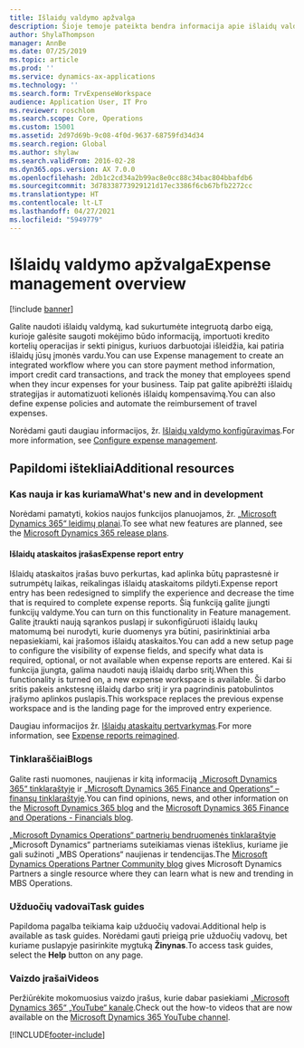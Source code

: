 ```yaml
---
title: Išlaidų valdymo apžvalga
description: Šioje temoje pateikta bendra informacija apie išlaidų valdymą ir saitus su papildomais ištekliais. Galite naudoti išlaidų valdymą, kad sukurtumėte integruotą darbo eigą, kurioje galėsite saugoti mokėjimo būdo informaciją, importuoti kredito kortelių operacijas ir sekti pinigus, kuriuos darbuotojai išleidžia, kai patiria išlaidų jūsų įmonės vardu.
author: ShylaThompson
manager: AnnBe
ms.date: 07/25/2019
ms.topic: article
ms.prod: ''
ms.service: dynamics-ax-applications
ms.technology: ''
ms.search.form: TrvExpenseWorkspace
audience: Application User, IT Pro
ms.reviewer: roschlom
ms.search.scope: Core, Operations
ms.custom: 15001
ms.assetid: 2d97d69b-9c08-4f0d-9637-68759fd34d34
ms.search.region: Global
ms.author: shylaw
ms.search.validFrom: 2016-02-28
ms.dyn365.ops.version: AX 7.0.0
ms.openlocfilehash: 2db1c2cd34a2b99ac8e0cc88c34bac804bbafdb6
ms.sourcegitcommit: 3d78338773929121d17ec3386f6cb67bfb2272cc
ms.translationtype: HT
ms.contentlocale: lt-LT
ms.lasthandoff: 04/27/2021
ms.locfileid: "5949779"
---
```

# <a name="expense-management-overview"></a><span data-ttu-id="ed422-104">Išlaidų valdymo apžvalga</span><span class="sxs-lookup"><span data-stu-id="ed422-104">Expense management overview</span></span>

[!include [banner](../includes/banner.md)]

<span data-ttu-id="ed422-105">Galite naudoti išlaidų valdymą, kad sukurtumėte integruotą darbo eigą, kurioje galėsite saugoti mokėjimo būdo informaciją, importuoti kredito kortelių operacijas ir sekti pinigus, kuriuos darbuotojai išleidžia, kai patiria išlaidų jūsų įmonės vardu.</span><span class="sxs-lookup"><span data-stu-id="ed422-105">You can use Expense management to create an integrated workflow where you can store payment method information, import credit card transactions, and track the money that employees spend when they incur expenses for your business.</span></span> <span data-ttu-id="ed422-106">Taip pat galite apibrėžti išlaidų strategijas ir automatizuoti kelionės išlaidų kompensavimą.</span><span class="sxs-lookup"><span data-stu-id="ed422-106">You can also define expense policies and automate the reimbursement of travel expenses.</span></span>

<span data-ttu-id="ed422-107">Norėdami gauti daugiau informacijos, žr. [Išlaidų valdymo konfigūravimas](plan-expense-management.md).</span><span class="sxs-lookup"><span data-stu-id="ed422-107">For more information, see [Configure expense management](plan-expense-management.md).</span></span>

## <a name="additional-resources"></a><span data-ttu-id="ed422-108">Papildomi ištekliai</span><span class="sxs-lookup"><span data-stu-id="ed422-108">Additional resources</span></span>

### <a name="whats-new-and-in-development"></a><span data-ttu-id="ed422-109">Kas nauja ir kas kuriama</span><span class="sxs-lookup"><span data-stu-id="ed422-109">What's new and in development</span></span>

<span data-ttu-id="ed422-110">Norėdami pamatyti, kokios naujos funkcijos planuojamos, žr. [„Microsoft Dynamics 365“ leidimų planai](/dynamics365/release-plans/).</span><span class="sxs-lookup"><span data-stu-id="ed422-110">To see what new features are planned, see the [Microsoft Dynamics 365 release plans](/dynamics365/release-plans/).</span></span>

#### <a name="expense-report-entry"></a><span data-ttu-id="ed422-111">Išlaidų ataskaitos įrašas</span><span class="sxs-lookup"><span data-stu-id="ed422-111">Expense report entry</span></span>

<span data-ttu-id="ed422-112">Išlaidų ataskaitos įrašas buvo perkurtas, kad aplinka būtų paprastesnė ir sutrumpėtų laikas, reikalingas išlaidų ataskaitoms pildyti.</span><span class="sxs-lookup"><span data-stu-id="ed422-112">Expense report entry has been redesigned to simplify the experience and decrease the time that is required to complete expense reports.</span></span> <span data-ttu-id="ed422-113">Šią funkciją galite įjungti funkcijų valdyme.</span><span class="sxs-lookup"><span data-stu-id="ed422-113">You can turn on this functionality in Feature management.</span></span> <span data-ttu-id="ed422-114">Galite įtraukti naują sąrankos puslapį ir sukonfigūruoti išlaidų laukų matomumą bei nurodyti, kurie duomenys yra būtini, pasirinktiniai arba nepasiekiami, kai įrašomos išlaidų ataskaitos.</span><span class="sxs-lookup"><span data-stu-id="ed422-114">You can add a new setup page to configure the visibility of expense fields, and specify what data is required, optional, or not available when expense reports are entered.</span></span> <span data-ttu-id="ed422-115">Kai ši funkcija įjungta, galima naudoti naują išlaidų darbo sritį.</span><span class="sxs-lookup"><span data-stu-id="ed422-115">When this functionality is turned on, a new expense workspace is available.</span></span> <span data-ttu-id="ed422-116">Ši darbo sritis pakeis ankstesnę išlaidų darbo sritį ir yra pagrindinis patobulintos įrašymo aplinkos puslapis.</span><span class="sxs-lookup"><span data-stu-id="ed422-116">This workspace replaces the previous expense workspace and is the landing page for the improved entry experience.</span></span>

<span data-ttu-id="ed422-117">Daugiau informacijos žr. [Išlaidų ataskaitų pertvarkymas](ExpenseWorkspaceNew.md).</span><span class="sxs-lookup"><span data-stu-id="ed422-117">For more information, see [Expense reports reimagined](ExpenseWorkspaceNew.md).</span></span>

### <a name="blogs"></a><span data-ttu-id="ed422-118">Tinklaraščiai</span><span class="sxs-lookup"><span data-stu-id="ed422-118">Blogs</span></span>

<span data-ttu-id="ed422-119">Galite rasti nuomones, naujienas ir kitą informaciją [„Microsoft Dynamics 365“ tinklaraštyje](https://community.dynamics.com/b/msftdynamicsblog?c=Enterprise) ir [„Microsoft Dynamics 365 Finance and Operations“ – finansų tinklaraštyje](https://community.dynamics.com/365/financeandoperations/b/financials).</span><span class="sxs-lookup"><span data-stu-id="ed422-119">You can find opinions, news, and other information on the [Microsoft Dynamics 365 blog](https://community.dynamics.com/b/msftdynamicsblog?c=Enterprise) and the [Microsoft Dynamics 365 Finance and Operations - Financials blog](https://community.dynamics.com/365/financeandoperations/b/financials).</span></span>

<span data-ttu-id="ed422-120">[„Microsoft Dynamics Operations“ partnerių bendruomenės tinklaraštyje](https://community.dynamics.com/partner/b/operationspartnercommunityblog) „Microsoft Dynamics“ partneriams suteikiamas vienas išteklius, kuriame jie gali sužinoti „MBS Operations“ naujienas ir tendencijas.</span><span class="sxs-lookup"><span data-stu-id="ed422-120">The [Microsoft Dynamics Operations Partner Community blog](https://community.dynamics.com/partner/b/operationspartnercommunityblog) gives Microsoft Dynamics Partners a single resource where they can learn what is new and trending in MBS Operations.</span></span>

### <a name="task-guides"></a><span data-ttu-id="ed422-121">Užduočių vadovai</span><span class="sxs-lookup"><span data-stu-id="ed422-121">Task guides</span></span>

<span data-ttu-id="ed422-122">Papildoma pagalba teikiama kaip užduočių vadovai.</span><span class="sxs-lookup"><span data-stu-id="ed422-122">Additional help is available as task guides.</span></span> <span data-ttu-id="ed422-123">Norėdami gauti prieigą prie užduočių vadovų, bet kuriame puslapyje pasirinkite mygtuką **Žinynas**.</span><span class="sxs-lookup"><span data-stu-id="ed422-123">To access task guides, select the **Help** button on any page.</span></span>

### <a name="videos"></a><span data-ttu-id="ed422-124">Vaizdo įrašai</span><span class="sxs-lookup"><span data-stu-id="ed422-124">Videos</span></span>

<span data-ttu-id="ed422-125">Peržiūrėkite mokomuosius vaizdo įrašus, kurie dabar pasiekiami [„Microsoft Dynamics 365“ „YouTube“ kanale](https://www.youtube.com/channel/UCJGCg4rB3QSs8y_1FquelBQ).</span><span class="sxs-lookup"><span data-stu-id="ed422-125">Check out the how-to videos that are now available on the [Microsoft Dynamics 365 YouTube channel](https://www.youtube.com/channel/UCJGCg4rB3QSs8y_1FquelBQ).</span></span>


[!INCLUDE[footer-include](../includes/footer-banner.md)]